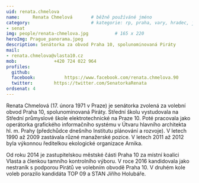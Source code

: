 ```yaml
---
uid: renata.chmelova
name:     Renata Chmelová	  	# běžně používáné jméno
category:                 		# kategorie: rp, praha, vary, hradec, jmk, senat
- senat
img: people/renata-chmelova.jpg          # 165 x 220
heroImg: Prague_panorama.jpeg
description: Senátorka za obvod Praha 10, spolunominovaná Piráty            	# kratký popis, max 160 znaků
mail:
- renata.chmelova@vlasta10.cz
mob:			  +420 724 022 964
profiles:
  github:                 
  facebook: 		  https://www.facebook.com/renata.chmelova.90
  twitter: 		  https://twitter.com/SenatorkaRenata
ordsenat: 4
---
```


Renata Chmelová (17. února 1971 v Praze) je senátorka zvolená za volební obvod Praha 10, spolunominovaná Piráty. Střední školu vystudovala na Střední průmyslové škole elektrotechnické na Praze 10. Poté pracovala jako operátorka grafického informačního systému v Útvaru hlavního architekta hl. m. Prahy (předchůdce dnešního Institutu plánování a rozvoje). V letech 1990 až 2009 zastávala různé manažerské pozice. V letech 2011 až 2012 byla výkonnou ředitelkou ekologické organizace Arnika.

Od roku 2014 je zastupitelskou městské části Praha 10 za místní koalici Vlasta a členkou tamního kontrolního výboru. V roce 2016 kandidovala jako nestraník s podporou Pirátů ve volebním obvodě Praha 10. V druhém kole voleb porazilo kandidáta TOP 09 a STAN Jiřího Holubáře.
